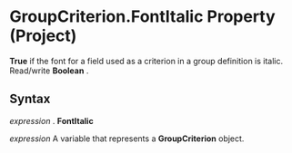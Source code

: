 
# GroupCriterion.FontItalic Property (Project)

 **True** if the font for a field used as a criterion in a group definition is italic. Read/write **Boolean** .


## Syntax

 _expression_ . **FontItalic**

 _expression_ A variable that represents a **GroupCriterion** object.

